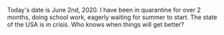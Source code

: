 Today's date is June 2nd, 2020. I have been in quarantine for over 2 months, doing school work, eagerly waiting for summer to start. 
The state of the USA is in crisis. Who knows when things will get better? 
